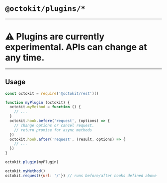 # `@octokit/plugins/*`

---

# ⚠️ Plugins are currently experimental. APIs can change at any time.

---

## Usage

```js
const octokit = require('@octokit/rest')()

function myPlugin (octokit) {
  octokit.myMethod = function () {
    // ...
  }
  octokit.hook.before('request', (options) => {
    // change options or cancel request.
    // return promise for async methods
  })
  octokit.hook.after('request', (result, options) => {
    // ...
  })
}

octokit.plugin(myPlugin)

octokit.myMethod()
octokit.request({url: '/'}) // runs before/after hooks defined above
```
